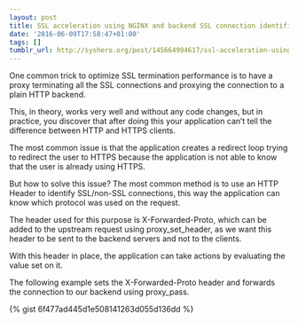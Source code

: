 ```yaml
---
layout: post
title: SSL acceleration using NGINX and backend SSL connection identification
date: '2016-06-09T17:58:47+01:00'
tags: []
tumblr_url: http://syshero.org/post/145664994617/ssl-acceleration-using-nginx-and-backend-ssl
---
```

One common trick to optimize SSL termination performance is to have a proxy terminating all the SSL connections and proxying the connection to a plain HTTP backend.

This, in theory, works very well and without any code changes, but in practice, you discover that after doing this your application can’t tell the difference between HTTP and HTTPS clients.

The most common issue is that the application creates a redirect loop trying to redirect the user to HTTPS because the application is not able to know that the user is already using HTTPS. 

But how to solve this issue? The most common method is to use an HTTP Header to identify SSL/non-SSL connections, this way the application can know which protocol was used on the request.

The header used for this purpose is X-Forwarded-Proto, which can be added to the upstream request using proxy_set_header, as we want this header to be sent to the backend servers and not to the clients.

With this header in place, the application can take actions by evaluating the value set on it.

The following example sets the X-Forwarded-Proto header and forwards the connection to our backend using proxy_pass.

{% gist 6f477ad445d1e508141263d055d136dd %}
